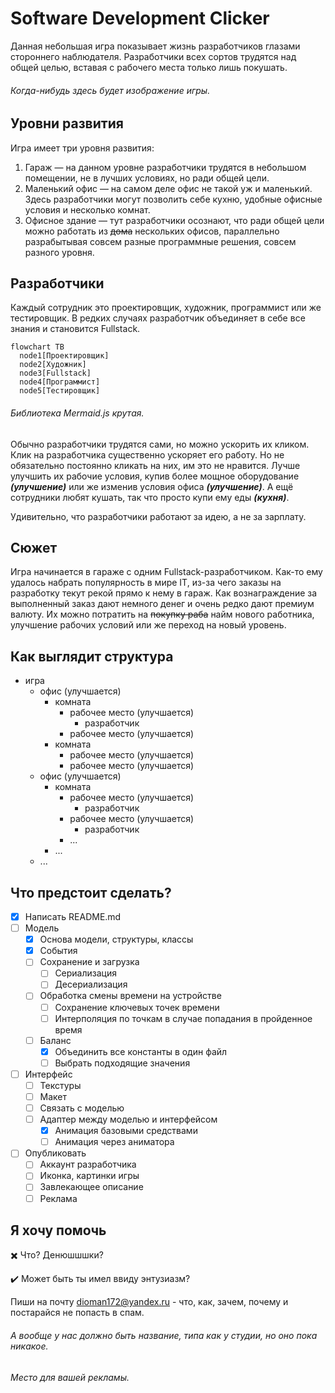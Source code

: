 # Software Development Clicker
Данная небольшая игра показывает жизнь разработчиков глазами стороннего наблюдателя.
Разработчики всех сортов трудятся над общей целью, вставая с рабочего места только лишь покушать.

###### Когда-нибудь здесь будет изображение игры.

## Уровни развития
Игра имеет три уровня развития:
1. Гараж — на данном уровне разработчики трудятся в небольшом помещении, не в лучших условиях, но ради общей цели.
2. Маленький офис — на самом деле офис не такой уж и маленький. Здесь разработчики могут позволить себе кухню, удобные офисные условия и несколько комнат.
3. Офисное здание — тут разработчики осознают, что ради общей цели можно работать из ~~дома~~ нескольких офисов, параллельно разрабытывая совсем разные программные решения, совсем разного уровня.

## Разработчики
Каждый сотрудник это проектировщик, художник, программист или же тестировщик. В редких случаях разработчик объединяет в себе все знания и становится Fullstack.

```mermaid
flowchart TB
  node1[Проектировщик]  
  node2[Художник]
  node3[Fullstack]
  node4[Программист]
  node5[Тестировщик]
```

###### Библиотека Mermaid.js крутая.

Обычно разработчики трудятся сами, но можно ускорить их кликом. Клик на разработчика существенно ускоряет его работу. 
Но не обязательно постоянно кликать на них, им это не нравится. Лучше улучшить их рабочие условия, купив более мощное оборудование ***(улучшение)*** или же изменив условия офиса
***(улучшение)***. А ещё сотрудники любят кушать, так что просто купи ему еды ***(кухня)***.

Удивительно, что разработчики работают за идею, а не за зарплату.

## Сюжет
Игра начинается в гараже с одним Fullstack-разработчиком.
Как-то ему удалось набрать популярность в мире IT, из-за чего заказы на разработку текут рекой прямо к нему в гараж.
Как вознаграждение за выполненный заказ дают немного денег и очень редко дают премиум валюту.
Их можно потратить на ~~покупку раба~~ найм нового работника, улучшение рабочих условий или же переход на новый уровень.

## Как выглядит структура
+ игра
  + офис (улучшается)
    + комната
      + рабочее место (улучшается)
        + разработчик
      + рабочее место (улучшается)
    + комната
      + рабочее место (улучшается)
      + рабочее место (улучшается)
  + офис (улучшается)
    + комната
      + рабочее место (улучшается)
        + разработчик
      + рабочее место (улучшается)
        + разработчик
      + ...
    + ...
  + ...

## Что предстоит сделать?
- [X] Написать README.md
- [ ] Модель
  - [X] Основа модели, структуры, классы
  - [X] События
  - [ ] Сохранение и загрузка
    - [ ] Сериализация
    - [ ] Десериализация
  - [ ] Обработка смены времени на устройстве
    - [ ] Сохранение ключевых точек времени
    - [ ] Интерполяция по точкам в случае попадания в пройденное время
  - [ ] Баланс
    - [X] Объединить все константы в один файл
    - [ ] Выбрать подходящие значения
- [ ] Интерфейс
  - [ ] Текстуры
  - [ ] Макет
  - [ ] Связать с моделью
  - [ ] Адаптер между моделью и интерфейсом
    - [X] Анимация базовыми средствами
    - [ ] Анимация через аниматора
- [ ] Опубликовать
  - [ ] Аккаунт разработчика
  - [ ] Иконка, картинки игры
  - [ ] Завлекающее описание
  - [ ] Реклама

## Я хочу помочь
:heavy_multiplication_x: Что? Денюшшшки?

:heavy_check_mark: Может быть ты имел ввиду энтузиазм?

Пиши на почту dioman172@yandex.ru - что, как, зачем, почему и постарайся не попасть в спам.

###### А вообще у нас должно быть название, типа как у студии, но оно пока никакое.

###### Место для вашей рекламы.
